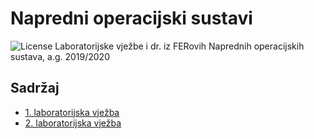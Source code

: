 # Napredni operacijski sustavi

![License](https://img.shields.io/badge/License-Apache%202.0-blue.svg)
Laboratorijske vježbe i dr. iz FERovih Naprednih operacijskih sustava, a.g. 2019/2020

## Sadržaj

- [1. laboratorijska vježba](./LAB1)
- [2. laboratorijska vježba](./LAB2)
